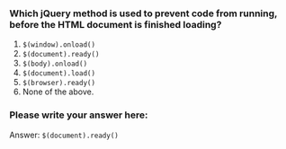 ### Which jQuery method is used to prevent code from running, before the HTML document is finished loading?

1. `$(window).onload()`
2. `$(document).ready()`
2. `$(body).onload()`
3. `$(document).load()`
4. `$(browser).ready()`
5. None of the above.


### Please write your answer here:

Answer:  `$(document).ready()`
